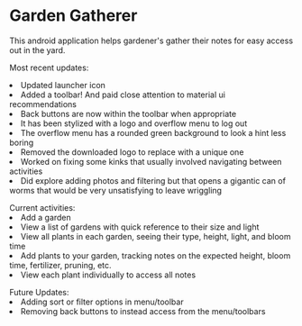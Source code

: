 <h1>Garden Gatherer</h1>
This android application helps gardener's gather their notes for easy access out in the yard.
<p><p/>
Most recent updates:
<li>Updated launcher icon</li>
<li>Added a toolbar! And paid close attention to material ui recommendations</li>
  <li>Back buttons are now within the toolbar when appropriate</li>
  <li>It has been stylized with a logo and overflow menu to log out</li>
  <li>The overflow menu has a rounded green background to look a hint less boring</li>
<li>Removed the downloaded logo to replace with a unique one</li>
<li>Worked on fixing some kinks that usually involved navigating between activities</li>
<li>Did explore adding photos and filtering but that opens a gigantic can of worms that would be very unsatisfying to leave wriggling</li>
<p></p>
Current activities:
<li>Add a garden</li>
<li>View a list of gardens with quick reference to their size and light</li>
<li>View all plants in each garden, seeing their type, height, light, and bloom time</li>
<li>Add plants to your garden, tracking notes on the expected height, bloom time, fertilizer, pruning, etc.</li>
<li>View each plant individually to access all notes</li>
<p></p>
Future Updates:
<li>Adding sort or filter options in menu/toolbar</li>
<li>Removing back buttons to instead access from the menu/toolbars</li>
